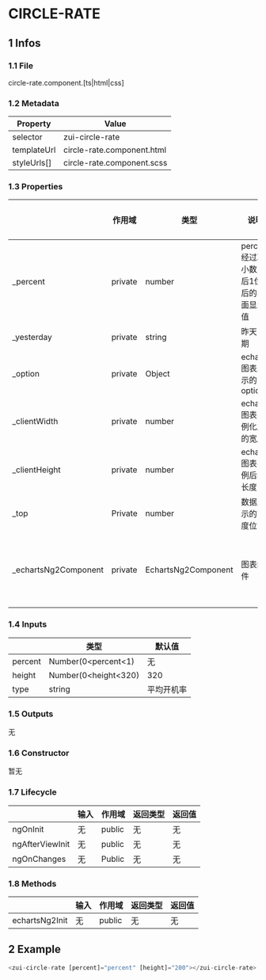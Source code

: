 # CIRCLE-RATE

## 1 Infos
### 1.1 File

circle-rate.component.[ts|html|css]

### 1.2 Metadata


| Property | Value  |
| --- | --- |
| selector | zui-circle-rate |
| templateUrl | circle-rate.component.html |
| styleUrls[] | circle-rate.component.scss |

### 1.3 Properties


|   | 作用域 | 类型 | 说明 | 默认值 |
| --- | --- | --- | --- | --- |
| _percent | private | number | percent经过取小数点后1位后的界面显示值 | 无 |
| _yesterday | private | string | 昨天日期 | 昨天 |
| _option | private | Object | echarts图表显示的option | 无  |
| _clientWidth | private | number | echarts图表实例化后的宽度 | 无 |
| _clientHeight | private | number | echarts图表实例后的长度 | 无 |
| _top | Private | number | 数据显示的高度位置 | 无 |
| _echartsNg2Component | private | EchartsNg2Component | 图表组件 | 图表组件实例 |


### 1.4 Inputs


|   | 类型 | 默认值  |
| --- | --- | --- |
| percent | Number(0<percent<1) | 无 |
| height | Number(0<height<320) | 320 |
| type | string | 平均开机率 |

### 1.5 Outputs

无

### 1.6 Constructor

暂无

### 

### 1.7 Lifecycle

|   | 输入 | 作用域 | 返回类型 | 返回值 |
| --- | --- | --- | --- | --- |
| ngOnInit | 无 | public | 无 | 无 |
| ngAfterViewInit | 无 | public | 无 | 无 |
| ngOnChanges | 无 | Public | 无 | 无 |

### 1.8 Methods

|  | 输入 | 作用域 | 返回类型 | 返回值 |
| --- | --- | --- | --- | --- |
| echartsNg2Init | 无 | public | 无 | 无 |

## 2 Example

```typescript
<zui-circle-rate [percent]="percent" [height]="200"></zui-circle-rate>
```


